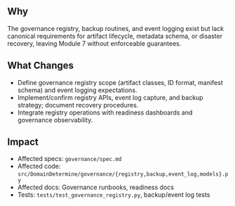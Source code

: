 ## Why
The governance registry, backup routines, and event logging exist but lack canonical requirements for artifact lifecycle, metadata schema, or disaster recovery, leaving Module 7 without enforceable guarantees.

## What Changes
- Define governance registry scope (artifact classes, ID format, manifest schema) and event logging expectations.
- Implement/confirm registry APIs, event log capture, and backup strategy; document recovery procedures.
- Integrate registry operations with readiness dashboards and governance observability.

## Impact
- Affected specs: `governance/spec.md`
- Affected code: `src/DomainDetermine/governance/{registry,backup,event_log,models}.py`
- Affected docs: Governance runbooks, readiness docs
- Tests: `tests/test_governance_registry.py`, backup/event log tests
